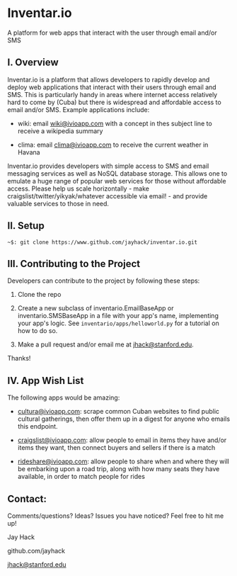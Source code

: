 # Inventar.io
A platform for web apps that interact with the user through email and/or SMS

## I. Overview

Inventar.io is a platform that allows developers to rapidly develop and deploy web applications that interact with their users through email and SMS. This is particularly handy in areas where internet access relatively hard to come by (Cuba) but there is widespread and affordable access to email and/or SMS. Example applications include:

  - wiki: email wiki@ivioapp.com with a concept in thes subject line to receive a wikipedia summary
  
  - clima: email clima@ivioapp.com to receive the current weather in Havana

Inventar.io provides developers with simple access to SMS and email messaging services as well as NoSQL database storage. This allows one to emulate a huge range of popular web services for those without affordable access. Please help us scale horizontally - make craigslist/twitter/yikyak/whatever accessible via email! - and provide valuable services to those in need.


## II. Setup

	~$: git clone https://www.github.com/jayhack/inventar.io.git


## III. Contributing to the Project

Developers can contribute to the project by following these steps:

  1. Clone the repo

  2. Create a new subclass of inventario.EmailBaseApp or inventario.SMSBaseApp in a file with your app's name, implementing your app's logic. See `inventario/apps/helloworld.py` for a tutorial on how to do so.

  3. Make a pull request and/or email me at jhack@stanford.edu.

Thanks!


## IV. App Wish List

The following apps would be amazing:

  - cultura@ivioapp.com: scrape common Cuban websites to find public cultural gatherings, then offer them up in a digest for anyone who emails this endpoint.

  - craigslist@ivioapp.com: allow people to email in items they have and/or items they want, then connect buyers and sellers if there is a match

  - rideshare@ivioapp.com: allow people to share when and where they will be embarking upon a road trip, along with how many seats they have available, in order to match people for rides


## Contact:

Comments/questions? Ideas? Issues you have noticed? Feel free to hit me up!

  Jay Hack

  github.com/jayhack

  jhack@stanford.edu


